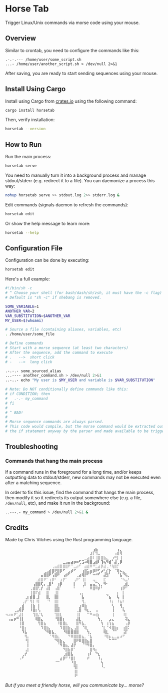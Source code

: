# Horse Tab

Trigger Linux/Unix commands via morse code using your mouse.

## Overview

Similar to crontab, you need to configure the commands like this:

```
.-.-.--- /home/user/some_script.sh
...- /home/user/another_script.sh > /dev/null 2>&1
```

After saving, you are ready to start sending sequences using your mouse.

## Install Using Cargo

Install using Cargo from [crates.io](https://crates.io/crates/horsetab) using the following command:

```sh
cargo install horsetab
```

Then, verify installation:

```sh
horsetab --version
```

## How to Run

Run the main process:

```sh
horsetab serve
```

You need to manually turn it into a background process and manage stdout/stderr (e.g. redirect it to a file). You can daemonize a process this way:

```sh
nohup horsetab serve >> stdout.log 2>> stderr.log &
```

Edit commands (signals daemon to refresh the commands):

```sh
horsetab edit
```

Or show the help message to learn more:

```sh
horsetab --help
```

## Configuration File

Configuration can be done by executing:

```sh
horsetab edit
```

Here's a full example:

```sh
#!/bin/sh -c
# ^ Choose your shell (for bash/dash/sh/zsh, it must have the -c flag)
# Default is "sh -c" if shebang is removed.

SOME_VARIABLE=1
ANOTHER_VAR=2
VAR_SUBSTITUTION=$ANOTHER_VAR
MY_USER=$(whoami)

# Source a file (containing aliases, variables, etc)
. /home/user/some_file

# Define commands
# Start with a morse sequence (at least two characters)
# After the sequence, add the command to execute
# .   -->  short click
# -   -->  long click

.-.-.- some_sourced_alias
...---- another_command.sh > /dev/null 2>&1
..-..- echo "My user is $MY_USER and variable is $VAR_SUBSTITUTION"

# Note: Do NOT conditionally define commands like this:
# if CONDITION; then
#   .-.- my_command
# fi
#
# ^ BAD!
#
# Morse sequence commands are always parsed.
# This code would compile, but the morse command would be extracted out of
# the if statement anyway by the parser and made available to be triggered.
```

## Troubleshooting

### Commands that hang the main process

If a command runs in the foreground for a long time, and/or keeps outputting data to stdout/stderr, new commands may not be executed even after a matching sequence.

In order to fix this issue, find the command that hangs the main process, then modify it so it redirects its output somewhere else (e.g. a file, `/dev/null`, etc), and make it run in the background:

```sh
..---.- my_command > /dev/null 2>&1 &
```

## Credits

Made by Chris Vilches using the Rust programming language.

```
⠀⠀⠀⠀⠀⠀⠀⠀⠀⠀⠀⠀⠀⠀⠀⠀⠀⠀⠀⠀⠀⠀⠀⠀⠀⠀⠀⠀⠀⠀⠀⠀⢠⣦⠀⠀⠀⠀⠀⠀⠀⢠⡀⠀⠀⠀
⠀⠀⠀⠀⠀⠀⠀⠀⠀⠀⠀⠀⠀⠀⠀⠀⠀⠀⠀⠀⠀⠀⠀⠀⠀⠀⠀⠀⠀⠀⠀⣰⡏⢻⣀⠀⠀⠀⠀⠀⢠⣾⢿⠀⠀⠀
⠀⠀⠀⠀⠀⠀⠀⠀⠀⠀⠀⠀⠀⠀⠀⠀⠀⠀⠀⠀⠀⠀⠀⠀⠀⠀⠀⠀⠀⣀⣴⣿⠇⢸⣿⣿⣷⣄⠀⡰⢛⡇⢸⠀⠀⠀
⠀⠀⠀⠀⠀⠀⠀⠀⠀⠀⠀⠀⠀⠀⠀⠀⠀⠀⠀⠀⠀⣀⣠⣤⣴⡶⠶⢋⣩⠴⢿⣿⣠⣾⠇⢹⢦⠻⣾⠁⣼⢀⡿⠀⠀⠀
⠀⠀⠀⠀⠀⠀⠀⠀⠀⠀⠀⠀⠀⠀⠀⠀⠀⢀⣤⣾⣿⣿⣿⠟⠉⣀⡴⠋⠀⣴⣾⠿⠛⣁⣴⡿⣼⢀⠘⢷⣿⡋⠀⠀⠀⠀
⠀⠀⠀⠀⠀⠀⠀⠀⠀⠀⠀⠀⠀⠀⢀⣠⣾⣿⢟⣿⡿⠋⠀⣠⡾⠋⠀⠀⢰⣿⣥⣶⡿⠟⢋⡴⢃⡎⡗⠀⠈⢿⠦⣄⠀⠀
⠀⠀⠀⠀⠀⠀⠀⠀⠀⠀⠀⠀⠀⣤⣿⣿⠟⢡⣿⠟⠀⢠⡾⠋⠀⠀⢀⣴⢿⡟⠋⠁⠒⠚⠋⠀⣼⣻⠁⠀⠀⠈⣧⠙⢧⡀
⠀⠀⠀⠀⠀⠀⠀⠀⠀⠀⠀⢀⣾⣿⠟⠁⢰⡿⠃⠀⣰⡟⠁⠀⠀⢠⠟⠁⢸⡇⠀⠀⢤⡀⠀⠀⣏⠀⠀⠀⠀⠀⠈⠳⣤⠃
⠀⠀⠀⠀⠀⠀⠀⠀⠀⠀⢠⣿⣿⢏⡄⢀⣿⠃⠀⢰⡿⠀⠀⠀⠀⡇⠀⠀⢀⡇⠀⣤⣤⡉⢢⡀⠻⠂⠀⠀⠀⠀⠀⢀⣾⡀
⠀⠀⠀⠀⠀⠀⠀⠀⠀⢀⣾⣿⢃⡞⠀⣼⡇⠀⢠⣿⠁⠀⠀⠀⠀⠃⠀⠀⠈⠀⠀⠿⣿⠿⡾⠃⠀⠀⠀⠀⠀⠀⢰⡿⠋⠀
⠀⠀⠀⠀⠀⠀⠀⠀⠀⢸⣿⠏⣾⠀⠀⣿⠀⠀⣸⡇⠀⠀⠀⠀⠀⠀⠀⢠⡄⠀⠀⠀⠀⠀⠀⠀⠀⣀⠀⠀⠀⡆⠀⡇⠀⠀
⠀⠀⠀⠀⠀⠀⠀⢀⡆⣾⣿⢀⡇⠀⠀⣿⡀⠀⣿⡇⠀⠀⠀⠀⠀⠀⠀⠀⣧⠀⠀⠀⠀⠀⠀⠀⠀⠈⣦⠀⠀⢧⠀⡇⠀⠀
⠀⠀⠀⠀⠀⠀⢀⡞⠁⢻⡇⠸⡇⠀⠀⠈⠃⠀⣿⡇⠀⠀⠀⠀⠀⠀⠀⠀⢻⡀⠀⠀⠀⠀⠀⠀⠀⠀⠸⡆⠀⠸⣦⠇⠀⠀
⠀⠀⠀⠀⠀⢀⣾⠀⠀⢸⣷⠀⡇⠀⠀⠀⠀⠀⣿⣇⠀⠀⠀⠀⠀⠀⠀⣰⠿⣷⠀⠀⠀⠀⠀⠀⠀⠀⠀⢣⠀⠀⢻⡀⠀⠀
⠀⠀⠀⢀⣠⢿⡟⠀⠀⠸⣿⡆⢣⠀⠀⠀⠀⠀⣿⣿⠀⠀⠀⠀⠀⠀⢀⣿⠀⠻⣆⡀⠀⢠⠀⠀⠀⠀⠀⢸⠀⠀⠀⢧⠀⠀
⠲⠴⠶⠟⢁⣼⡇⠀⠀⠀⢹⣿⡌⢧⠀⠀⠀⠀⢹⣿⣇⠀⠀⠀⠀⠀⢸⡇⠀⠀⠉⠛⠶⢾⡆⠀⠀⠀⠀⢸⠀⠀⠀⠸⡇⠀
⠀⢠⣤⡶⠛⢸⡇⠀⠀⠀⠀⢿⣿⣄⠀⠀⠀⠀⠘⣿⣿⡆⠀⠀⠀⠀⣼⣇⠀⠀⠀⠀⠀⠀⢳⡀⠀⠀⣠⣄⠀⠀⠀⠀⢽⣄
⠀⠀⠀⠀⠀⢸⣿⠀⠀⠀⠀⠀⢻⣿⣦⠀⠀⠀⠀⠸⣿⣿⣆⠀⠀⠀⣿⠻⣧⡀⠀⠀⠀⠀⠀⢳⠀⢰⢱⣦⠀⠀⠀⠀⢠⡿
⠀⠀⠀⠀⠀⠘⣿⡆⠀⠀⠀⠀⠀⠹⣿⣷⡄⠀⠀⠀⠹⣿⣿⣷⣄⢠⣿⠀⠈⢿⡀⠀⠀⠀⠀⠈⣇⠈⠺⣿⣷⡆⠀⢰⣿⠅
⠀⠀⠀⠀⠀⠀⠹⣧⠀⠀⠀⠀⠀⠀⠈⠻⣿⣧⡀⠀⠀⠘⢿⣿⣿⣿⣿⠀⠀⠀⢳⡀⠀⠀⠀⠀⢿⣇⠀⠈⠉⠀⠀⢨⡏⠀
⠀⠀⠀⠀⠀⠀⠀⢻⡄⠀⠀⠀⠀⠀⠀⠀⠈⠻⣿⣆⠀⠀⠀⠙⠿⣿⣿⣿⣦⡀⠈⣧⠀⠀⠀⠀⠘⢿⡦⣄⣀⣤⠴⠋⠀⠀
⠀⠀⠀⠀⠀⠀⠀⠘⡇⠀⠀⠀⠀⠀⠀⠀⠀⠀⠙⢿⣷⣄⠀⠀⠀⣿⠟⠿⣿⣿⣦⣿⠀⠀⠀⠀⠀⠀⠉⠉⠉⠀⠀⠀⠀⠀
⠀⠀⠀⠀⠀⠀⠀⠀⡇⠀⠀⠀⠀⠀⠀⠀⠀⠀⠀⠈⠻⣿⣦⡀⣼⡟⠀⠀⠈⠙⠻⣿⡄⠀⠀⠀⠀⠀⠀⠀⠀⠀⠀⠀⠀⠀
⠀⠀⠀⠀⠀⠀⠀⢠⡇⠀⠀⠀⠀⠀⠀⠀⠀⠀⠀⠀⠀⠙⣿⣷⡿⠁⠀⠀⠀⠀⠀⣿⠻⡆⠀⠀⠀⠀⠀⠀⠀⠀⠀⠀⠀⠀
⠀⠀⠀⠀⠀⠀⢀⡞⠀⠀⠀⠀⠀⠀⠀⠀⠀⠀⠀⠀⠀⢀⣾⣿⣧⠀⠀⠀⠀⠀⢰⠇⠀⠙⣆⠀⠀⠀⠀⠀⠀⠀⠀⠀⠀⠀
⠀⠀⠀⠀⠀⠠⠋⠀⠀⠀⠀⠀⠀⠀⠀⠀⠀⠀⠀⠀⣴⡿⠋⠘⣿⡇⠀⠀⠀⠀⠞⠀⠀⠀⠸⡄⠀⠀⠀⠀⠀⠀⠀⠀⠀⠀
⠀⠀⠀⠀⠀⠀⠀⠀⠀⠀⠀⠀⠀⠀⠀⠀⠀⠀⠈⠉⠀⠀⠀⠀⠘⣿⡀⠀⠀⠀⠀⠀⠀⠀⠀⢳⠀⠀⠀⠀⠀⠀⠀⠀⠀⠀
⠀⠀⠀⠀⠀⠀⠀⠀⠀⠀⠀⠀⠀⠀⠀⠀⠀⠀⠀⠀⠀⠀⠀⠀⠀⢻⡇⠀⠀⠀⠀⠀⠀⠀⠀⠘⠄⠀⠀⠀⠀⠀⠀⠀⠀⠀
⠀⠀⠀⠀⠀⠀⠀⠀⠀⠀⠀⠀⠀⠀⠀⠀⠀⠀⠀⠀⠀⠀⠀⠀⠀⢸⡇⠀⠀⠀⠀⠀⠀⠀⠀⠀⠀⠀⠀⠀⠀⠀⠀⠀⠀⠀
⠀⠀⠀⠀⠀⠀⠀⠀⠀⠀⠀⠀⠀⠀⠀⠀⠀⠀⠀⠀⠀⠀⠀⠀⠀⠸⠃⠀⠀⠀⠀⠀⠀⠀⠀⠀⠀⠀⠀⠀⠀⠀⠀⠀⠀⠀
```

*But if you meet a friendly horse, will you communicate by... morse?*
